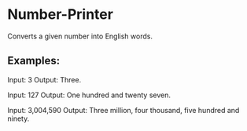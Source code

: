 # Number-Printer
Converts a given number into English words.

## Examples:
Input: 3
Output: Three.

Input: 127
Output: One hundred and twenty seven.

Input: 3,004,590
Output: Three million, 
        four thousand,
        five hundred and ninety.
